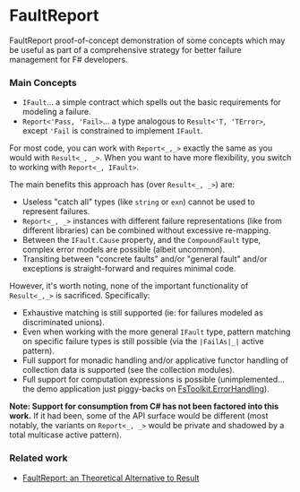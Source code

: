 FaultReport
===

FaultReport proof-of-concept demonstration of some concepts which may be useful
as part of a comprehensive strategy for better failure management for F#
developers.

### Main Concepts

+ `IFault`... a simple contract which spells out the basic requirements for
  modeling a failure.
+ `Report<'Pass, 'Fail>`... a type analogous to `Result<'T, 'TError>`, except
  `'Fail` is constrained to implement `IFault`.

For most code, you can work with `Report<_,_>` exactly the same as you would
with `Result<_, _>`.
When you want to have more flexibility, you switch to working with
`Report<_, IFault>`.

The main benefits this approach has (over `Result<_, _>`) are:

+ Useless "catch all" types (like `string` or `exn`) cannot be used to represent
  failures.
+ `Report<_, _>` instances with different failure representations (like from
  different libraries) can be combined without excessive re-mapping.
+ Between the `IFault.Cause` property, and the `CompoundFault` type, complex
  error models are possible (albeit uncommon).
+ Transiting between "concrete faults" and/or "general fault" and/or exceptions
  is straight-forward and requires minimal code.

However, it's worth noting, none of the important functionality of `Result<_,_>`
is sacrificed. Specifically:

+ Exhaustive matching is still supported (ie: for failures modeled as
  discriminated unions).
+ Even when working with the more general `IFault` type, pattern matching on
  specific failure types is still possible (via the `|FailAs|_|` active
  pattern).
+ Full support for monadic handling and/or applicative functor handling of
  collection data is supported (see the collection modules).
+ Full support for computation expressions is possible (unimplemented... the
  demo application just piggy-backs on [FsToolkit.ErrorHandling][1]).

**Note: Support for consumption from C# has not been factored into this work.**
If it had been, some of the API surface would be different (most notably, the
variants on `Report<_, _>` would be private and shadowed by a total multicase
active pattern).

### Related work

+ [FaultReport: an Theoretical Alternative to Result][2]

[1]: https://github.com/demystifyfp/FsToolkit.ErrorHandling
[2]: https://paul.blasuc.ci/posts/fault-report.html

